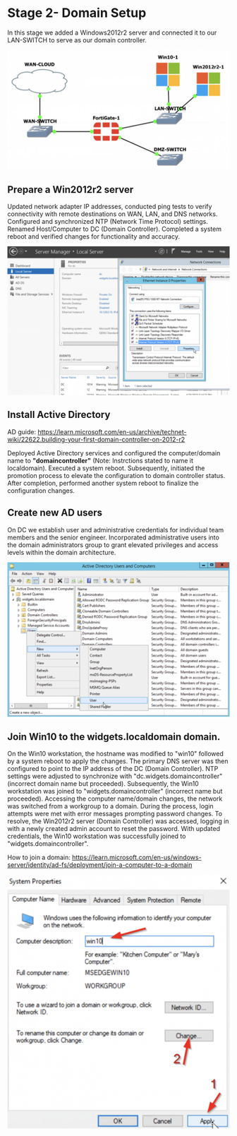 # Stage 2- Domain Setup

In this stage we added a Windows2012r2 server and connected it to our LAN-SWITCH to serve as our domain controller.

![image](https://github.com/fabianreyyes/Networking-Tools-and-Technology-Capstone-Project/blob/main/images/endingtopologys2.png)
## Prepare a Win2012r2 server

Updated network adapter IP addresses, conducted ping tests to verify connectivity with remote destinations on WAN, LAN, and DNS networks. Configured and synchronized NTP (Network Time Protocol) settings. Renamed Host/Computer to DC (Domain Controller). Completed a system reboot and verified changes for functionality and accuracy.

![image](https://github.com/fabianreyyes/Networking-Tools-and-Technology-Capstone-Project/blob/main/images/networkadapter.png)

## Install Active Directory

AD guide: https://learn.microsoft.com/en-us/archive/technet-wiki/22622.building-your-first-domain-controller-on-2012-r2

Deployed Active Directory services and configured the computer/domain name to **"domaincontroller"** (Note: Instrctions stated to name it localdomain). Executed a system reboot. Subsequently, initiated the promotion process to elevate the configuration to domain controller status. After completion, performed another system reboot to finalize the configuration changes.

## Create new AD users

On DC we establish user and administrative credentials for individual team members and the senior engineer. Incorporated administrative users into the domain administrators group to grant elevated privileges and access levels within the domain architecture.

![image](https://github.com/fabianreyyes/Networking-Tools-and-Technology-Capstone-Project/blob/main/images/addusrs.png)

## Join Win10 to the widgets.localdomain domain.

On the Win10 workstation, the hostname was modified to "win10" followed by a system reboot to apply the changes. The primary DNS server was then configured to point to the IP address of the DC (Domain Controller). NTP settings were adjusted to synchronize with "dc.widgets.domaincontroller" (incorrect domain name but proceeded). Subsequently, the Win10 workstation was joined to "widgets.domaincontroller" (incorrect name but proceeded). Accessing the computer name/domain changes, the network was switched from a workgroup to a domain. During the process, login attempts were met with error messages prompting password changes. To resolve, the Win2012r2 server (Domain Controller) was accessed, logging in with a newly created admin account to reset the password. With updated credentials, the Win10 workstation was successfully joined to "widgets.domaincontroller".

How to join a domain: https://learn.microsoft.com/en-us/windows-server/identity/ad-fs/deployment/join-a-computer-to-a-domain

![image](https://github.com/fabianreyyes/Networking-Tools-and-Technology-Capstone-Project/blob/main/images/joindomain.png)
